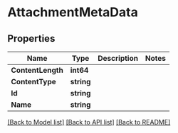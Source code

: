 # AttachmentMetaData

## Properties

Name | Type | Description | Notes
------------ | ------------- | ------------- | -------------
**ContentLength** | **int64** |  | 
**ContentType** | **string** |  | 
**Id** | **string** |  | 
**Name** | **string** |  | 

[[Back to Model list]](../README.md#documentation-for-models) [[Back to API list]](../README.md#documentation-for-api-endpoints) [[Back to README]](../README.md)


